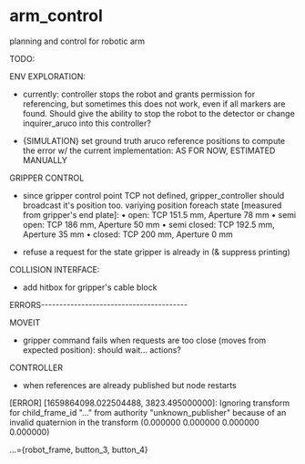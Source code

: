 # arm_control
planning and control for robotic arm


TODO:

ENV EXPLORATION:
- currently: controller stops the robot and grants permission for referencing, but sometimes this does not work, even if all markers are found. Should give the ability to stop the robot to the detector or
change inquirer_aruco into this controller?

- {SIMULATION} set ground truth aruco reference positions to compute the error w/ the current implementation: AS FOR NOW, ESTIMATED MANUALLY

GRIPPER CONTROL
- since gripper control point TCP not defined, gripper_controller should broadcast
     it's position too.
    variying position foreach state [measured from gripper's end plate]:
        • open: TCP 151.5 mm, Aperture 78 mm 
        • semi open: TCP 186 mm, Aperture 50 mm
        • semi closed: TCP 192.5 mm, Aperture 35 mm
        • closed: TCP 200 mm, Aperture 0 mm

- refuse a request for the state gripper is already in (& suppress printing)

COLLISION INTERFACE:
- add hitbox for gripper's cable block


ERRORS----------------------------------------

MOVEIT
- gripper command fails when requests are too close (moves from expected position): should wait... actions?


CONTROLLER
- when references are already published but node restarts

[ERROR] [1659864098.022504488, 3823.495000000]: Ignoring transform for child_frame_id "..." from authority "unknown_publisher" because of an invalid quaternion in the transform (0.000000 0.000000 0.000000 0.000000)

...={robot_frame, button_3, button_4}
